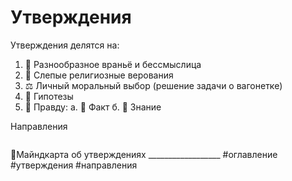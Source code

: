 # Утверждения

Утверждения делятся на:

1. 🍄 Разнообразное враньё и бессмыслица&#x20;
2. 🙏 Cлепые религиозные верования&#x20;
3. ⚖️ Личный моральный выбор (решение задачи о вагонетке)
4. 🔦 Гипотезы&#x20;
5. 🔮 Правду:  а. 🧨 Факт   б. 💾 Знание



Направления



<figure><img src=".gitbook/assets/mm1.jpg" alt=""><figcaption></figcaption></figure>

📌Майндкарта об утверждениях \_\_\_\_\_\_\_\_\_\_\_\_\_\_\_\_\_\_ #оглавление #утверждения #направления
